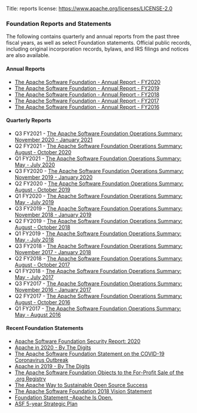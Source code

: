 Title: reports
license: https://www.apache.org/licenses/LICENSE-2.0

### Foundation Reports and Statements

The following contains quarterly and annual reports from the past three fiscal years, as well as select Foundation statements. Official public records, including original incorporation records, bylaws, and IRS filings and notices are also available.

#### Annual Reports

*   [The Apache Software Foundation - Annual Report - FY2020](https://s.apache.org/FY2020AnnualReport)
*   [The Apache Software Foundation - Annual Report - FY2019](https://s.apache.org/FY2019AnnualReport)
*   [The Apache Software Foundation - Annual Report - FY2018](https://s.apache.org/FY2018AnnualReport)
*   [The Apache Software Foundation - Annual Report - FY2017](https://s.apache.org/FY2017AnnualReport)
*   [The Apache Software Foundation - Annual Report - FY2016](https://s.apache.org/Ccml)

#### Quarterly Reports

*   Q3 FY2021 - [The Apache Software Foundation Operations Summary: November 2020 - January 2021](https://s.apache.org/Q3FY2021)
*   Q2 FY2021 - [The Apache Software Foundation Operations Summary: August - October 2020](https://s.apache.org/Q2FY2021)
*   Q1 FY2021 - [The Apache Software Foundation Operations Summary: May - July 2020](https://s.apache.org/2mefr)
*   Q3 FY2020 - [The Apache Software Foundation Operations Summary: November 2019 - January 2020](https://s.apache.org/r6s5u)
*   Q2 FY2020 - [The Apache Software Foundation Operations Summary: August - October 2019](https://s.apache.org/2kv2n)
*   Q1 FY2020 - [The Apache Software Foundation Operations Summary: May - July 2019](https://s.apache.org/a6s40)
*   Q3 FY2019 - [The Apache Software Foundation Operations Summary: November 2018 - January 2019](https://s.apache.org/nUxz)
*   Q2 FY2019 - [The Apache Software Foundation Operations Summary: August - October 2018](https://s.apache.org/d2Fq)
*   Q1 FY2019 - [The Apache Software Foundation Operations Summary: May - July 2018](https://s.apache.org/qiKn)
*   Q3 FY2018 - [The Apache Software Foundation Operations Summary: November 2017 - January 2018](https://s.apache.org/UtBD)
*   Q2 FY2018 - [The Apache Software Foundation Operations Summary: August - October 2017](https://s.apache.org/j1GJ)
*   Q1 FY2018 - [The Apache Software Foundation Operations Summary: May - July 2017](https://s.apache.org/cEUm)
*   Q3 FY2017 - [The Apache Software Foundation Operations Summary: November 2016 - January 2017](https://s.apache.org/NKFz)
*   Q2 FY2017 - [The Apache Software Foundation Operations Summary: August - October 2016](https://s.apache.org/oTOF)
*   Q1 FY2017 - [The Apache Software Foundation Operations Summary: May - August 2016](https://s.apache.org/1BsV)

#### Recent Foundation Statements

*   [Apache Software Foundation Security Report: 2020](https://blogs.apache.org/foundation/entry/apache-software-foundation-security-report1)
*   [Apache in 2020 - By The Digits](https://s.apache.org/Apache2020Digits)
*   [The Apache Software Foundation Statement on the COVID-19 Coronavirus Outbreak](https://s.apache.org/COVID-19)
*   [Apache in 2019 - By The Digits](https://s.apache.org/Apache2019Digits)
*   [The Apache Software Foundation Objects to the For-Profit Sale of the .org Registry](https://s.apache.org/zkthl)
*   [The Apache Way to Sustainable Open Source Success](https://s.apache.org/GhnI)
*   [The Apache Software Foundation 2018 Vision Statement](https://s.apache.org/zqC3)
*   [Foundation Statement –Apache Is Open.](https://s.apache.org/PIRA)
*   [ASF 5-year Strategic Plan](https://www.apache.org/board/plan.html)
